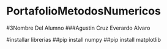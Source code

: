 # PortafolioMetodosNumericos

#3Nombre Del Alumno 
###Agustin Cruz Everardo Alvaro

#installar librerias 
##pip install numpy
##pip install matplotlib


